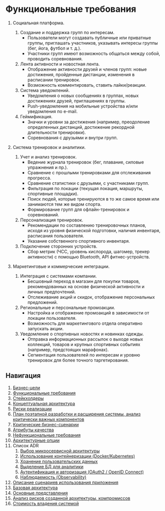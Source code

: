 # Функциональные требования

1. Социальная платформа.
   1. Создание и поддержка групп по интересам.
      * Пользователи могут создавать публичные или приватные группы, приглашать участников, указывать интересы группы (бег, йога, футбол и т. д.).
      * Участники групп имеют возможность общаться между собой, проводить соревнования.
   2. Лента активности и новостная лента.
      * Отображение активности друзей и членов групп: новые достижения, пройденные дистанции, изменения в расписании тренировок.
      * Возможность комментировать, ставить лайки/реакции.
   3. Система уведомлений.
      * Уведомления о новых сообщениях в группах, новых достижениях друзей, приглашениях в группы.
      * Push-уведомления на мобильные устройства и/или уведомления по e-mail.
   4. Геймификация.
      * Значки и уровни за достижения (например, преодоление определенных дистанций, достижение рекордной длительности тренировки).
      * Соревнования с друзьями и внутри групп.

2. Система тренировок и аналитики.
   1. Учет и анализ тренировок.
      * Ведение журнала тренировок (бег, плавание, силовые упражнения и пр.).
      * Сравнение с прошлыми тренировками для отслеживания прогресса.
      * Сравнение статистики с друзьями, с участниками групп.
      * Фильтрация по локации (текущая локация, маршруты, спортивные площадки).
      * Поиск людей, которые тренируются в то же самое время или занимаются тем же видом спорта.
      * Формирование групп для офлайн-тренировок и соревнований.
   3. Персонализация тренировок.
      * Рекомендации по составлению тренировочных планов, исходя из уровня физической подготовки, наличия инвентаря, расписания пользователя.
      * Указание собственного спортивного инвентаря.
   4. Подключение сторонних устройств.
      * Сбор метрик (ЧСС, уровень кислорода, шагомер, трекер активности) с помощью Bluetooth, API фитнес-устройств.

3. Маркетинговые и коммерческие интеграции.
   1. Интеграция с системами компании.
      * Бесшовный переход в магазин для покупки товаров, рекомендованных на основе физической активности и личных предпочтений.
      * Отслеживание акций и скидок, отображение персональных предложений. 
   2. Региональные и персональные промоакции.
      * Настройка и отображение промоакций в зависимости от локации пользователя.
      * Возможность для маркетингового отдела оперативно запускать акции.
   3. Уведомление о спортивных новостях и новинках одежды.
      * Отправка информационных рассылок о выходе новых коллекций, товаров и крупных спортивных событиях (например, предстоящих марафонах).
      * Сегментация пользователей по интересам и уровню тренировок для более точного таргетирования.

## Навигация

1. [Бизнес-цели](https://github.com/f0rw4rd-dev/sb-final-project/blob/main/business_objectives.md)
2. [Функциональные требования](https://github.com/f0rw4rd-dev/sb-final-project/blob/main/functional_requirements.md)
3. [Стейкхолдеры](https://github.com/f0rw4rd-dev/sb-final-project/blob/main/stakeholders.md)
4. [Концептуальная архитектура](https://github.com/f0rw4rd-dev/sb-final-project/blob/main/concept_architecture.md)
5. [Риски реализации](https://github.com/f0rw4rd-dev/sb-final-project/blob/main/implementation_risks.md)
6. [План поэтапной разработки и расширения системы, анализ критически важных компонентов](https://github.com/f0rw4rd-dev/sb-final-project/blob/main/development_plan.md)
7. [Критические бизнес-сценарии](https://github.com/f0rw4rd-dev/sb-final-project/blob/main/critical_business_scenarios.md)
8. [Атрибуты качества](https://github.com/f0rw4rd-dev/sb-final-project/blob/main/quality_attributes.md)
9. [Нефункциональные требования](https://github.com/f0rw4rd-dev/sb-final-project/blob/main/nonfunctional_requirements.md)
10. [Архитектурные опции](https://github.com/f0rw4rd-dev/sb-final-project/blob/main/architectural_options.md)
11. Список ADR
    1. [Выбор микросервисной архитектуры](https://github.com/f0rw4rd-dev/sb-final-project/blob/main/adr_01.md)
    2. [Использование контейнеризации (Docker/Kubernetes)](https://github.com/f0rw4rd-dev/sb-final-project/blob/main/adr_02.md)
    3. [Хранение пользовательских данных](https://github.com/f0rw4rd-dev/sb-final-project/blob/main/adr_03.md)
    4. [Выделение БД для аналитики](https://github.com/f0rw4rd-dev/sb-final-project/blob/main/adr_04.md)
    5. [Аутентификация и авторизация (OAuth2 / OpenID Connect)](https://github.com/f0rw4rd-dev/sb-final-project/blob/main/adr_05.md)
    6. [Наблюдаемость (Observability)](https://github.com/f0rw4rd-dev/sb-final-project/blob/main/adr_06.md)
12. [Описание сценариев использования приложения](https://github.com/f0rw4rd-dev/sb-final-project/blob/main/use_cases.md)
13. [Базовая архитектура](https://github.com/f0rw4rd-dev/sb-final-project/blob/main/basic_architecture.md)
14. [Основные представления](https://github.com/f0rw4rd-dev/sb-final-project/blob/main/views.md)
15. [Анализ рисков созданной архитектуры, компромиссов](https://github.com/f0rw4rd-dev/sb-final-project/blob/main/architecture_risks.md)
16. [Стоимость владения системой](https://github.com/f0rw4rd-dev/sb-final-project/blob/main/costs.md)